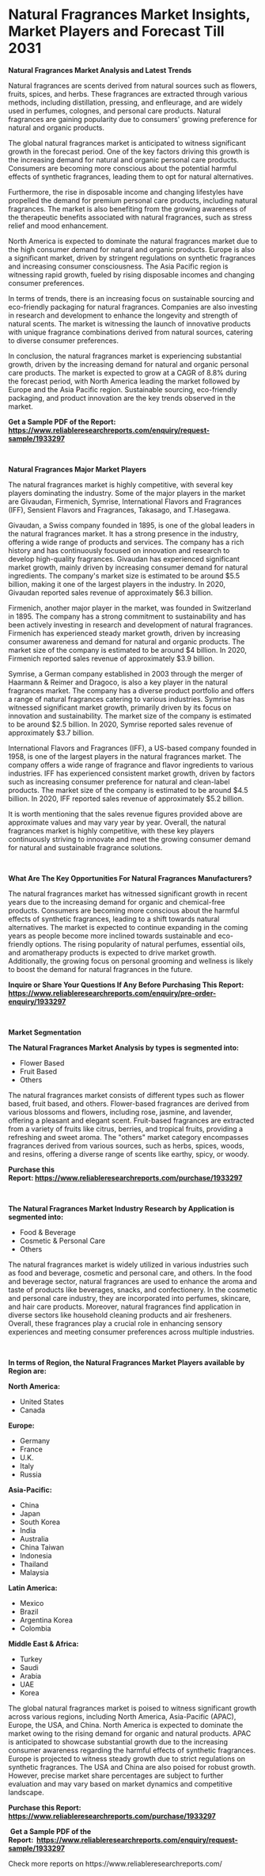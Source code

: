 <p><h1>Natural Fragrances Market Insights, Market Players and Forecast Till 2031</h1></p><p><strong>Natural Fragrances Market Analysis and Latest Trends</strong></p>
<p><p>Natural fragrances are scents derived from natural sources such as flowers, fruits, spices, and herbs. These fragrances are extracted through various methods, including distillation, pressing, and enfleurage, and are widely used in perfumes, colognes, and personal care products. Natural fragrances are gaining popularity due to consumers' growing preference for natural and organic products.</p><p>The global natural fragrances market is anticipated to witness significant growth in the forecast period. One of the key factors driving this growth is the increasing demand for natural and organic personal care products. Consumers are becoming more conscious about the potential harmful effects of synthetic fragrances, leading them to opt for natural alternatives.</p><p>Furthermore, the rise in disposable income and changing lifestyles have propelled the demand for premium personal care products, including natural fragrances. The market is also benefiting from the growing awareness of the therapeutic benefits associated with natural fragrances, such as stress relief and mood enhancement.</p><p>North America is expected to dominate the natural fragrances market due to the high consumer demand for natural and organic products. Europe is also a significant market, driven by stringent regulations on synthetic fragrances and increasing consumer consciousness. The Asia Pacific region is witnessing rapid growth, fueled by rising disposable incomes and changing consumer preferences.</p><p>In terms of trends, there is an increasing focus on sustainable sourcing and eco-friendly packaging for natural fragrances. Companies are also investing in research and development to enhance the longevity and strength of natural scents. The market is witnessing the launch of innovative products with unique fragrance combinations derived from natural sources, catering to diverse consumer preferences.</p><p>In conclusion, the natural fragrances market is experiencing substantial growth, driven by the increasing demand for natural and organic personal care products. The market is expected to grow at a CAGR of 8.8% during the forecast period, with North America leading the market followed by Europe and the Asia Pacific region. Sustainable sourcing, eco-friendly packaging, and product innovation are the key trends observed in the market.</p></p>
<p><strong>Get a Sample PDF of the Report:&nbsp; <a href="https://www.reliableresearchreports.com/enquiry/request-sample/1933297">https://www.reliableresearchreports.com/enquiry/request-sample/1933297</a></strong></p>
<p>&nbsp;</p>
<p><strong>Natural Fragrances Major Market Players</strong></p>
<p><p>The natural fragrances market is highly competitive, with several key players dominating the industry. Some of the major players in the market are Givaudan, Firmenich, Symrise, International Flavors and Fragrances (IFF), Sensient Flavors and Fragrances, Takasago, and T.Hasegawa.</p><p>Givaudan, a Swiss company founded in 1895, is one of the global leaders in the natural fragrances market. It has a strong presence in the industry, offering a wide range of products and services. The company has a rich history and has continuously focused on innovation and research to develop high-quality fragrances. Givaudan has experienced significant market growth, mainly driven by increasing consumer demand for natural ingredients. The company's market size is estimated to be around $5.5 billion, making it one of the largest players in the industry. In 2020, Givaudan reported sales revenue of approximately $6.3 billion.</p><p>Firmenich, another major player in the market, was founded in Switzerland in 1895. The company has a strong commitment to sustainability and has been actively investing in research and development of natural fragrances. Firmenich has experienced steady market growth, driven by increasing consumer awareness and demand for natural and organic products. The market size of the company is estimated to be around $4 billion. In 2020, Firmenich reported sales revenue of approximately $3.9 billion.</p><p>Symrise, a German company established in 2003 through the merger of Haarmann & Reimer and Dragoco, is also a key player in the natural fragrances market. The company has a diverse product portfolio and offers a range of natural fragrances catering to various industries. Symrise has witnessed significant market growth, primarily driven by its focus on innovation and sustainability. The market size of the company is estimated to be around $2.5 billion. In 2020, Symrise reported sales revenue of approximately $3.7 billion.</p><p>International Flavors and Fragrances (IFF), a US-based company founded in 1958, is one of the largest players in the natural fragrances market. The company offers a wide range of fragrance and flavor ingredients to various industries. IFF has experienced consistent market growth, driven by factors such as increasing consumer preference for natural and clean-label products. The market size of the company is estimated to be around $4.5 billion. In 2020, IFF reported sales revenue of approximately $5.2 billion.</p><p>It is worth mentioning that the sales revenue figures provided above are approximate values and may vary year by year. Overall, the natural fragrances market is highly competitive, with these key players continuously striving to innovate and meet the growing consumer demand for natural and sustainable fragrance solutions.</p></p>
<p>&nbsp;</p>
<p><strong>What Are The Key Opportunities For Natural Fragrances Manufacturers?</strong></p>
<p><p>The natural fragrances market has witnessed significant growth in recent years due to the increasing demand for organic and chemical-free products. Consumers are becoming more conscious about the harmful effects of synthetic fragrances, leading to a shift towards natural alternatives. The market is expected to continue expanding in the coming years as people become more inclined towards sustainable and eco-friendly options. The rising popularity of natural perfumes, essential oils, and aromatherapy products is expected to drive market growth. Additionally, the growing focus on personal grooming and wellness is likely to boost the demand for natural fragrances in the future.</p></p>
<p><strong>Inquire or Share Your Questions If Any Before Purchasing This Report: <a href="https://www.reliableresearchreports.com/enquiry/pre-order-enquiry/1933297">https://www.reliableresearchreports.com/enquiry/pre-order-enquiry/1933297</a></strong></p>
<p>&nbsp;</p>
<p><strong>Market Segmentation</strong></p>
<p><strong>The Natural Fragrances Market Analysis by types is segmented into:</strong></p>
<p><ul><li>Flower Based</li><li>Fruit Based</li><li>Others</li></ul></p>
<p><p>The natural fragrances market consists of different types such as flower based, fruit based, and others. Flower-based fragrances are derived from various blossoms and flowers, including rose, jasmine, and lavender, offering a pleasant and elegant scent. Fruit-based fragrances are extracted from a variety of fruits like citrus, berries, and tropical fruits, providing a refreshing and sweet aroma. The "others" market category encompasses fragrances derived from various sources, such as herbs, spices, woods, and resins, offering a diverse range of scents like earthy, spicy, or woody.</p></p>
<p><strong>Purchase this Report:&nbsp;<a href="https://www.reliableresearchreports.com/purchase/1933297">https://www.reliableresearchreports.com/purchase/1933297</a></strong></p>
<p>&nbsp;</p>
<p><strong>The Natural Fragrances Market Industry Research by Application is segmented into:</strong></p>
<p><ul><li>Food & Beverage</li><li>Cosmetic & Personal Care</li><li>Others</li></ul></p>
<p><p>The natural fragrances market is widely utilized in various industries such as food and beverage, cosmetic and personal care, and others. In the food and beverage sector, natural fragrances are used to enhance the aroma and taste of products like beverages, snacks, and confectionery. In the cosmetic and personal care industry, they are incorporated into perfumes, skincare, and hair care products. Moreover, natural fragrances find application in diverse sectors like household cleaning products and air fresheners. Overall, these fragrances play a crucial role in enhancing sensory experiences and meeting consumer preferences across multiple industries.</p></p>
<p>&nbsp;</p>
<p><strong>In terms of Region, the Natural Fragrances Market Players available by Region are:</strong></p>
<p>
    <p> <strong> North America: </strong>
        <ul>
            <li>United States</li>
            <li>Canada</li>
        </ul>
        </p> 
    <p> <strong> Europe: </strong>
        <ul>
            <li>Germany</li>
            <li>France</li>
            <li>U.K.</li>
            <li>Italy</li>
            <li>Russia</li>
        </ul>
        </p> 
    <p> <strong> Asia-Pacific: </strong>
        <ul>
            <li>China</li>
            <li>Japan</li>
            <li>South Korea</li>
            <li>India</li>
            <li>Australia</li>
            <li>China Taiwan</li>
            <li>Indonesia</li>
            <li>Thailand</li>
            <li>Malaysia</li>
        </ul>
        </p> 
    <p> <strong> Latin America: </strong>
        <ul>
            <li>Mexico</li>
            <li>Brazil</li>
            <li>Argentina Korea</li>
            <li>Colombia</li>
        </ul>
        </p> 
    <p> <strong> Middle East & Africa: </strong>
        <ul>
            <li>Turkey</li>
            <li>Saudi</li>
            <li>Arabia</li>
            <li>UAE</li>
            <li>Korea</li>
        </ul>
    </p>
    </p>
<p><p>The global natural fragrances market is poised to witness significant growth across various regions, including North America, Asia-Pacific (APAC), Europe, the USA, and China. North America is expected to dominate the market owing to the rising demand for organic and natural products. APAC is anticipated to showcase substantial growth due to the increasing consumer awareness regarding the harmful effects of synthetic fragrances. Europe is projected to witness steady growth due to strict regulations on synthetic fragrances. The USA and China are also poised for robust growth. However, precise market share percentages are subject to further evaluation and may vary based on market dynamics and competitive landscape.</p></p>
<p><strong>Purchase this Report: <a href="https://www.reliableresearchreports.com/purchase/1933297">https://www.reliableresearchreports.com/purchase/1933297</a></strong></p>
<p>&nbsp;<strong>Get a Sample PDF of the Report:&nbsp;&nbsp;<a href="https://www.reliableresearchreports.com/enquiry/request-sample/1933297">https://www.reliableresearchreports.com/enquiry/request-sample/1933297</a></strong></p>
<p><strong></strong></p>
<p>Check more reports on https://www.reliableresearchreports.com/</p>